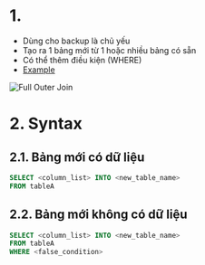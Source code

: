 # 1. 

- Dùng cho backup là chủ yếu
- Tạo ra 1 bảng mới từ 1 hoặc nhiều bảng có sẵn
- Có thể thêm điều kiện (WHERE)
- [Example](https://github.com/K1ethoang/SQL-Server/blob/main/9.5.Select%20Into/select%20into.sql)
  <br>

![Full Outer Join](https://github.com/K1ethoang/SQL-Server/blob/main/9.5.Select%20Into/image/sql-select-into.png)

# 2. Syntax
## 2.1. Bảng mới có dữ liệu
```SQL
SELECT <column_list> INTO <new_table_name>
FROM tableA
```
## 2.2. Bảng mới không có dữ liệu
```SQL
SELECT <column_list> INTO <new_table_name>
FROM tableA
WHERE <false_condition>
```